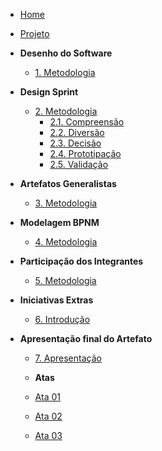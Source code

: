 <!-- docs/_sidebar.md -->

- [Home](/#)

- [Projeto](Projeto/Projeto.md)

- **Desenho do Software**
  - [1. Metodologia](desenhoDoSoftware/metodologiaDesenho.md)

- **Design Sprint**
  - [2. Metodologia](designSprint/metodologiaSprint.md)
    - [2.1. Compreensão](designSprint/compreensao.md)
    - [2.2. Diversão](designSprint/diversao.md)
    - [2.3. Decisão](designSprint/decisao.md)
    - [2.4. Prototipação](designSprint/prototipacao.md)
    - [2.5. Validação](designSprint/validacao.md)

- **Artefatos Generalistas**
  - [3. Metodologia](designSprint/metodologiaSprint.md)

- **Modelagem BPNM**
  - [4. Metodologia](bpmn/metodologiaBpmn.md)

- **Participação dos Integrantes**
  - [5. Metodologia](participacaoIntegrantes/integrantes.md)

- **Iniciativas Extras**
  - [6. Introdução](iniciativasExtras/introducao.md)

- **Apresentação final do Artefato**
  - [7. Apresentação](apresentacao/apresentacao.md)

  - **Atas**
  - [Ata 01](atas/ata1.md)
  - [Ata 02](atas/ata2.md)
  - [Ata 03](atas/ata3.md)
